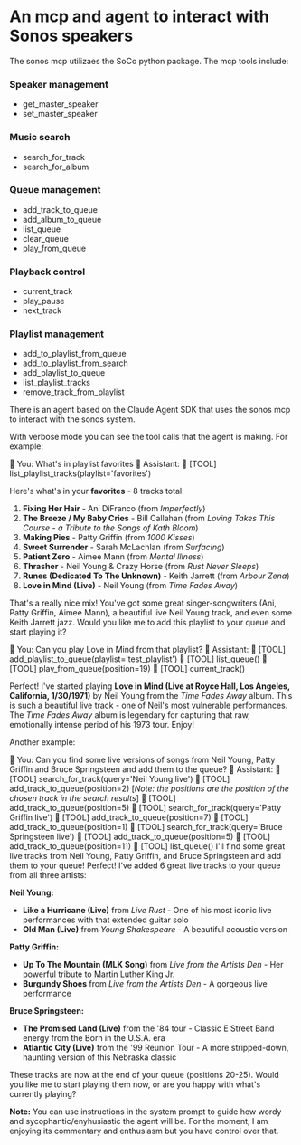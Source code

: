 # An mcp and agent to interact with Sonos speakers

The sonos mcp utilizaes the SoCo python package. The mcp tools include:  

### Speaker management
- get_master_speaker
- set_master_speaker
### Music search
- search_for_track
- search_for_album
### Queue management
- add_track_to_queue
- add_album_to_queue
- list_queue
- clear_queue
- play_from_queue
### Playback control
- current_track
- play_pause
- next_track
### Playlist management
- add_to_playlist_from_queue
- add_to_playlist_from_search
- add_playlist_to_queue
- list_playlist_tracks
- remove_track_from_playlist

There is an agent based on the Claude Agent SDK that uses the sonos mcp to interact with the sonos system.

With verbose mode you can see the tool calls that the agent is making.  For example:

🎵 You: What's in playlist favorites
🤖 Assistant: 🔧 [TOOL] list_playlist_tracks(playlist='favorites')

Here's what's in your **favorites** - 8 tracks total:

1. **Fixing Her Hair** - Ani DiFranco (from *Imperfectly*)
2. **The Breeze / My Baby Cries** - Bill Callahan (from *Loving Takes This Course - a Tribute to the Songs of Kath Bloom*)
3. **Making Pies** - Patty Griffin (from *1000 Kisses*)
4. **Sweet Surrender** - Sarah McLachlan (from *Surfacing*)
5. **Patient Zero** - Aimee Mann (from *Mental Illness*)
6. **Thrasher** - Neil Young & Crazy Horse (from *Rust Never Sleeps*)
7. **Runes (Dedicated To The Unknown)** - Keith Jarrett (from *Arbour Zena*)
8. **Love in Mind (Live)** - Neil Young (from *Time Fades Away*)

That's a really nice mix! You've got some great singer-songwriters (Ani, Patty Griffin, Aimee Mann), a beautiful live Neil Young track, and even some Keith Jarrett jazz. Would you like me to add this playlist to your queue and start playing it?

🎵 You: Can you play Love in Mind from that playlist?
🤖 Assistant: 🔧 [TOOL] add_playlist_to_queue(playlist='test_playlist')
🔧 [TOOL] list_queue()
🔧 [TOOL] play_from_queue(position=19)
🔧 [TOOL] current_track()

Perfect! I've started playing **Love in Mind (Live at Royce Hall, Los Angeles, California, 1/30/1971)** by Neil Young from the *Time Fades Away* album.
This is such a beautiful live track - one of Neil's most vulnerable performances. The *Time Fades Away* album is legendary for capturing that raw, emotionally intense period of his 1973 tour. Enjoy!

Another example:

🎵 You: Can you find some live versions of songs from Neil Young, Patty Griffin and Bruce Springsteen and add them to the queue?
🤖 Assistant: 🔧 [TOOL] search_for_track(query='Neil Young live')
🔧 [TOOL] add_track_to_queue(position=2) [*Note: the positions are the position of the chosen track in the search results*]
🔧 [TOOL] add_track_to_queue(position=5)
🔧 [TOOL] search_for_track(query='Patty Griffin live')
🔧 [TOOL] add_track_to_queue(position=7)
🔧 [TOOL] add_track_to_queue(position=1)
🔧 [TOOL] search_for_track(query='Bruce Springsteen live')
🔧 [TOOL] add_track_to_queue(position=5)
🔧 [TOOL] add_track_to_queue(position=11)
🔧 [TOOL] list_queue()
I'll find some great live tracks from Neil Young, Patty Griffin, and Bruce Springsteen and add them to your queue!  Perfect! I've added 6 great live tracks to your queue from all three artists:

**Neil Young:**
- **Like a Hurricane (Live)** from *Live Rust* - One of his most iconic live performances with that extended guitar solo
- **Old Man (Live)** from *Young Shakespeare* - A beautiful acoustic version

**Patty Griffin:**
- **Up To The Mountain (MLK Song)** from *Live from the Artists Den* - Her powerful tribute to Martin Luther King Jr.
- **Burgundy Shoes** from *Live from the Artists Den* - A gorgeous live performance

**Bruce Springsteen:**
- **The Promised Land (Live)** from the '84 tour - Classic E Street Band energy from the Born in the U.S.A. era
- **Atlantic City (Live)** from the '99 Reunion Tour - A more stripped-down, haunting version of this Nebraska classic

These tracks are now at the end of your queue (positions 20-25). Would you like me to start playing them now, or are you happy with what's currently playing?

**Note:** You can use instructions in the system prompt to guide how wordy and sycophantic/enyhusiastic the agent will be.  For the moment, I am enjoying its commentary and enthusiasm but you have control over that.

